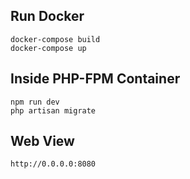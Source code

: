 ## Run Docker
```
docker-compose build
docker-compose up
```
## Inside PHP-FPM Container
```
npm run dev
php artisan migrate
```

## Web View
```
http://0.0.0.0:8080 
```